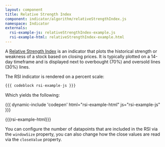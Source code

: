 ```yaml
---
layout: component
title: Relative Strength Index
component: indicator/algorithm/relativeStrengthIndex.js
namespace: Indicator
externals:
  rsi-example-js: relativeStrengthIndex-example.js
  rsi-example-html: relativeStrengthIndex-example.html  
---
```


A [Relative Strength Index](http://en.wikipedia.org/wiki/Relative_strength_index) is an indicator that plots the historical strength or weakness of a stock based on closing prices. It is typically plotted on a 14-day timeframe and is displayed next to overbought (70%) and oversold lines (30%) lines.

The RSI indicator is rendered on a percent scale:

```js
{{{ codeblock rsi-example-js }}}
```

Which yields the following:

{{{ dynamic-include 'codepen' html="rsi-example-html" js="rsi-example-js" }}}

{{{rsi-example-html}}}
<script type="text/javascript">
{{{rsi-example-js}}}
</script>

You can configure the number of datapoints that are included in the RSI via the `windowSize` property, you can also change how the close values are read via the `closeValue` property.
